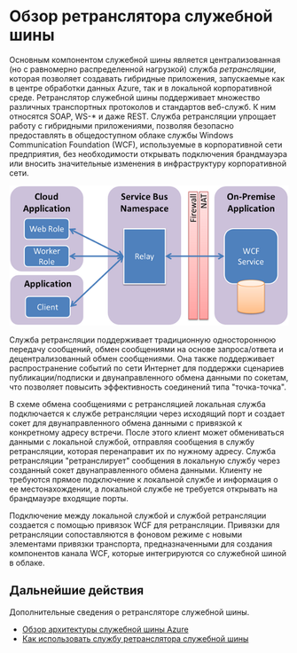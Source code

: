 <properties
	pageTitle="Обзор ретранслятора служебной шины | Microsoft Azure"
	description="Обзор ретранслятора служебной шины."
	services="service-bus"
	documentationCenter=".net"
	authors="sethmanheim"
	manager="timlt"
	editor=""/>

<tags
	ms.service="service-bus"
	ms.workload="na"
	ms.tgt_pltfrm="na"
	ms.devlang="multiple"
	ms.topic="get-started-article"
	ms.date="09/01/2016"
	ms.author="sethm"/>


# Обзор ретранслятора служебной шины

Основным компонентом служебной шины является централизованная (но с равномерно распределенной нагрузкой) служба *ретрансляции*, которая позволяет создавать гибридные приложения, запускаемые как в центре обработки данных Azure, так и в локальной корпоративной среде. Ретранслятор служебной шины поддерживает множество различных транспортных протоколов и стандартов веб-служб. К ним относятся SOAP, WS-* и даже REST. Служба ретрансляции упрощает работу с гибридными приложениями, позволяя безопасно предоставлять в общедоступном облаке службы Windows Communication Foundation (WCF), используемые в корпоративной сети предприятия, без необходимости открывать подключения брандмауэра или вносить значительные изменения в инфраструктуру корпоративной сети.

![Основные понятия ретрансляции](./media/service-bus-relay-overview/sb-relay-01.png)

Служба ретрансляции поддерживает традиционную одностороннюю передачу сообщений, обмен сообщениями на основе запроса/ответа и децентрализованный обмен сообщениями. Она также поддерживает распространение событий по сети Интернет для поддержки сценариев публикации/подписки и двунаправленного обмена данными по сокетам, что позволяет повысить эффективность соединений типа "точка-точка".

В схеме обмена сообщениями с ретрансляцией локальная служба подключается к службе ретрансляции через исходящий порт и создает сокет для двунаправленного обмена данными с привязкой к конкретному адресу встречи. После этого клиент может обмениваться данными с локальной службой, отправляя сообщения в службу ретрансляции, которая перенаправит их по нужному адресу. Служба ретрансляции "ретранслирует" сообщения в локальную службу через созданный сокет двунаправленного обмена данными. Клиенту не требуются прямое подключение к локальной службе и информация о ее местонахождении, а локальной службе не требуется открывать на брандмауэре входящие порты.

Подключение между локальной службой и службой ретрансляции создается с помощью привязок WCF для ретрансляции. Привязки для ретрансляции сопоставляются в фоновом режиме с новыми элементами привязки транспорта, предназначенными для создания компонентов канала WCF, которые интегрируются со служебной шиной в облаке.

## Дальнейшие действия

Дополнительные сведения о ретрансляторе служебной шины.

- [Обзор архитектуры служебной шины Azure](service-bus-fundamentals-hybrid-solutions.md)
- [Как использовать службу ретранслятора служебной шины](service-bus-dotnet-how-to-use-relay.md)

 

<!---HONumber=AcomDC_0907_2016-->